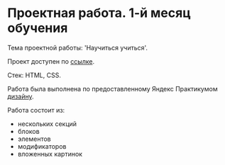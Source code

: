 # Проектная работа. 1-й месяц обучения

Тема проектной работы: 'Научиться учиться'.

Проект доступен по [ссылке](https://kovolga.github.io/how-to-learn-plus/).

Стек: HTML, CSS.

Работа была выполнена по предоставленному Яндекс Практикумом [дизайну](https://www.figma.com/file/4Xj9xAwUzLNv6W7AEVcMnx/long-brief?node-id=11900%3A113).

Работа состоит из:

- нескольких секций
- блоков
- элементов
- модификаторов
- вложенных картинок
